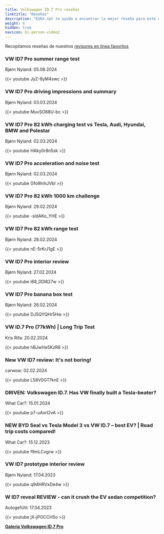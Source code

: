 ```yaml
---
title: Volkswagen ID.7 Pro reseñas
linktitle: "Reseñas"
description: "EVKX.net te ayuda a encontrar la mejor reseña para este modelo."
weight: 6
hidden: true
navicon: bi-person-video2
---
```

Recopilamos reseñas de nuestros [revisores en línea favoritos](../../../../../guides/evreviewers/)

<div class="container text-center shadow p-2 pe-4 mb-5 bg-body-tertiary rounded border">
<h3>VW ID7 Pro summer range test</h3>
<p>Bjørn Nyland: 05.08.2024</p>

{{< youtube JyZ-8yM4swc >}}

</div>
<div class="container text-center shadow p-2 pe-4 mb-5 bg-body-tertiary rounded border">
<h3>VW ID7 Pro driving impressions and summary</h3>
<p>Bjørn Nyland: 03.03.2024</p>

{{< youtube MuvSO68U-bc >}}

</div>
<div class="container text-center shadow p-2 pe-4 mb-5 bg-body-tertiary rounded border">
<h3>VW ID7 Pro 82 kWh charging test vs Tesla, Audi, Hyundai, BMW and Polestar</h3>
<p>Bjørn Nyland: 02.03.2024</p>

{{< youtube HAky0r8n5sk >}}

</div>
<div class="container text-center shadow p-2 pe-4 mb-5 bg-body-tertiary rounded border">
<h3>VW ID7 Pro acceleration and noise test</h3>
<p>Bjørn Nyland: 02.03.2024</p>

{{< youtube Gfo9lnhJVbI >}}

</div>
<div class="container text-center shadow p-2 pe-4 mb-5 bg-body-tertiary rounded border">
<h3>VW ID7 Pro 82 kWh 1000 km challenge</h3>
<p>Bjørn Nyland: 29.02.2024</p>

{{< youtube -sldAKo_YHE >}}

</div>
<div class="container text-center shadow p-2 pe-4 mb-5 bg-body-tertiary rounded border">
<h3>VW ID7 Pro 82 kWh range test</h3>
<p>Bjørn Nyland: 28.02.2024</p>

{{< youtube nE-5rKrJ1gE >}}

</div>
<div class="container text-center shadow p-2 pe-4 mb-5 bg-body-tertiary rounded border">
<h3>VW ID7 Pro interior review</h3>
<p>Bjørn Nyland: 27.02.2024</p>

{{< youtube i68_0Dl827w >}}

</div>
<div class="container text-center shadow p-2 pe-4 mb-5 bg-body-tertiary rounded border">
<h3>VW ID7 Pro banana box test</h3>
<p>Bjørn Nyland: 26.02.2024</p>

{{< youtube DJ5QYQHr5Hw >}}

</div>
<div class="container text-center shadow p-2 pe-4 mb-5 bg-body-tertiary rounded border">
<h3>VW ID.7 Pro (77kWh) | Long Trip Test</h3>
<p>Kris Rifa: 20.02.2024</p>

{{< youtube hBJwHe5KzR8 >}}

</div>
<div class="container text-center shadow p-2 pe-4 mb-5 bg-body-tertiary rounded border">
<h3>New VW ID7 review: It's not boring!</h3>
<p>carwow: 02.02.2024</p>

{{< youtube L58V0GT7knE >}}

</div>
<div class="container text-center shadow p-2 pe-4 mb-5 bg-body-tertiary rounded border">
<h3>DRIVEN: Volkswagen ID.7. Has VW finally built a Tesla-beater?</h3>
<p>What Car?: 15.01.2024</p>

{{< youtube p7-uAxrI2vA >}}

</div>
<div class="container text-center shadow p-2 pe-4 mb-5 bg-body-tertiary rounded border">
<h3>NEW BYD Seal vs Tesla Model 3 vs VW ID.7 – best EV? | Road trip costs compared! </h3>
<p>What Car?: 15.12.2023</p>

{{< youtube f9mLCxgrw >}}

</div>
<div class="container text-center shadow p-2 pe-4 mb-5 bg-body-tertiary rounded border">
<h3>VW ID7 prototype interior review</h3>
<p>Bjørn Nyland: 17.04.2023</p>

{{< youtube q94HRVxDe4w >}}

</div>
<div class="container text-center shadow p-2 pe-4 mb-5 bg-body-tertiary rounded border">
<h3>W ID7 reveal REVIEW - can it crush the EV sedan competition?</h3>
<p>Autogefühl: 17.04.2023</p>

{{< youtube jX-jPOCCH5o >}}

</div>
<div class="mt-3 mb-3">
<a href="../gallery/" class="text-decoration-none text-black">
<strong><i class="bi-arrow-left"></i>Galería  </strong>
</a>
<a href="../" class="text-decoration-none text-black float-end">
<strong>Volkswagen ID.7 Pro <i class="bi-arrow-right"></i></strong>
</a>
</div>
